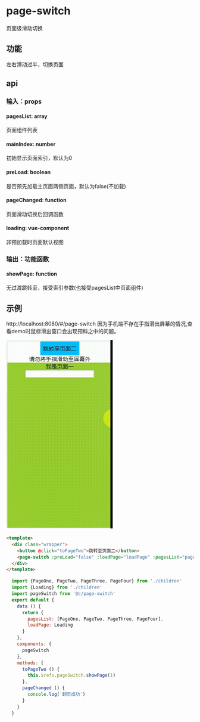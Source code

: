# page-switch
页面级滑动切换
## 功能
左右滑动过半，切换页面

## api

### 输入：props

#### pagesList: array
页面组件列表
#### mainIndex: number
初始显示页面索引，默认为0
#### preLoad: boolean
是否预先加载主页面两侧页面，默认为false(不加载)
#### pageChanged: function
页面滑动切换后回调函数
#### loading: vue-component
非预加载时页面默认视图

### 输出：功能函数

#### showPage: function
无过渡跳转至，接受索引参数(也接受pagesList中页面组件)


## 示例
http://localhost:8080/#/page-switch
因为手机端不存在手指滑出屏幕的情况,查看demo时鼠标滑出窗口会出现预料之中的问题。

![page-switch gif](https://github.com/toBeTheLight/try-ui/blob/master/static/page-switch.gif)

```html
<template>
  <div class="wrapper">
    <button @click="toPageTwo">跳转至页面二</button>
    <page-switch :preLoad="false" :loadPage="loadPage" :pagesList="pagesList" ref="pageSwitch" :pageChanged="pageChanged"></page-switch>
  </div>
</template>
```
```js
  import {PageOne, PageTwo, PageThree, PageFour} from './children'
  import {Loading} from './children'
  import pageSwitch from '@c/page-switch'
  export default {
    data () {
      return {
        pagesList: [PageOne, PageTwo, PageThree, PageFour],
        loadPage: Loading
      }
    },
    components: {
      pageSwitch
    },
    methods: {
      toPageTwo () {
        this.$refs.pageSwitch.showPage(1)
      },
      pageChanged () {
        console.log('翻页成功')
      }
    }
  }
```
